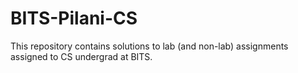 # BITS-Pilani-CS
This repository contains solutions to lab (and non-lab) assignments assigned to CS undergrad at BITS. 
